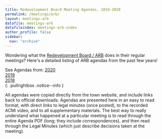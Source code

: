 ```yaml
---
title: Redevelopment Board Meeting Agendas, 2018-2020
permalink: /meetings/arb/
layout: meetings-arb
datafile: meetings-arb
datafileindex: meetings-arb-index
author_profile: false
sidebar:
  nav: "archive"
---
```


Wondering what the [Redevelopment Board / ARB](/townhall/#arb) does in their regular meetings?  Here's a detailed listing of ARB agendas from the past few years! 

See Agendas from:
[2020](#2020)<br/>
[2019](#2019)<br/>
[2018](#2018)<br/>
{: .pullrightbox .notice--info }

All agendas were copied directly from the town website, and include links back to official downloads.  Agendas are presented here in an easy to read format, with direct links to legal minutes (once posted), to the recorded ACMi video, and to all supplementary materials.  The best way to really understand what happened at a particular meeting is to read through the entire Agenda PDF (long; they include correspondences), and then read through the Legal Minutes (which just describe decisions taken at the meeting).


